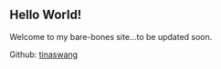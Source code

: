 ## Hello World!

Welcome to my bare-bones site...to be updated soon.

Github: [tinaswang](http://github.com/tinaswang/) 
